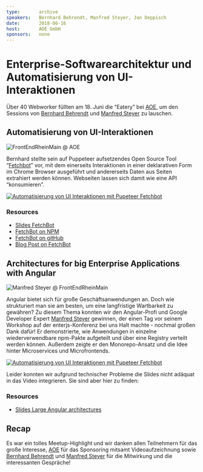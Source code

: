 ```yaml
---
type:       archive
speakers:   Bernhard Behrendt, Manfred Steyer, Jan Deppisch
date:       2018-06-16
host:       AOE GmbH
sponsors:   none
---
```


# Enterprise-Softwarearchitektur und Automatisierung von UI-Interaktionen

Über 40 Webworker füllten am 18. Juni die “Eatery” bei [AOE], um den Sessions von [Bernhard Behrendt] 
und [Manfred Steyer] zu lauschen.

## Automatisierung von UI-Interaktionen

![FrontEndRheinMain @ AOE](https://pbs.twimg.com/media/Df_m7fYXkAAU77V.jpg)


Bernhard stellte sein auf Puppeteer aufsetzendes Open Source Tool “[Fetchbot]” vor, mit dem einerseits Interaktionen in 
einer deklarativen Form im Chrome Browser ausgeführt und andererseits Daten aus Seiten extrahiert werden können. 
Webseiten lassen sich damit wie eine API “konsumieren”.

[![Automatisierung von UI Interaktionen mit Pupeteer Fetchbot](http://img.youtube.com/vi/t71saoi4slQ/0.jpg)](https://www.youtube.com/watch?v=t71saoi4slQ "Play Video")


### Resources

- [Slides FetchBot]
- [FetchBot on  NPM]
- [FetchBot on gitHub]
- [Blog Post on FetchBot]

## Architectures for big Enterprise Applications with Angular

![Manfred Steyer @ FrontEndRheinMain](https://pbs.twimg.com/media/Df_pLy2W4AEbJ5l.jpg)

Angular bietet sich für große Geschäftsanwendungen an. Doch wie strukturiert man sie am besten, um eine langfristige 
Wartbarkeit zu gewähren? Zu diesem Thema konnten wir den Angular-Profi und Google Developer Expert [Manfred Steyer]
gewinnen, der einen Tag vor seinem Workshop auf der enterjs-Konferenz bei uns Halt machte - nochmal großen Dank dafür! 
Er demonstrierte, wie Anwendungen in einzelne wiederverwendbare npm-Pakte aufgeteilt und über eine Registry verteilt 
werden können. Außerdem zeigte er den Monorepo-Ansatz und die Idee hinter Microservices und Microfrontends.

[![Automatisierung von UI Interaktionen mit Pupeteer Fetchbot](http://img.youtube.com/vi/eZ91bip6qm4/0.jpg)](https://www.youtube.com/watch?v=eZ91bip6qm4 "Play Video")


Leider konnten wir aufgrund technischer Probleme die Slides nicht adäquat in das Video integrieren. Sie sind aber hier 
zu finden:

### Resources
- [Slides Large Angular architectures]

## Recap
Es war ein tolles Meetup-Highlight und wir danken allen Teilnehmern für das große Interesse, [AOE] für das Sponsoring 
mitsamt Videoaufzeichnung sowie [Bernhard Behrendt] und [Manfred Steyer] für die Mitwirkung und die interessanten Gespräche!

[Bernhard Behrendt]: ../speakers/bernahrd-behrendt "Bernhard Behrendt (AOE)"
[Manfred Steyer]: ../speakers/manfred-steyer "Manfred Steyer (softwarearchitect.io)"
[AOE]: /hosts/aoe-gmbh "AOE GmbH"
[Slides FetchBot]: https://speakerd.s3.amazonaws.com/presentations/c80d691b0dc84e559081a15f09b4265c/FERM.pdf "FetchBot Presentation by Bernhard Behrendt"
[Slides Large Angular architectures]: https://speakerd.s3.amazonaws.com/presentations/c80d691b0dc84e559081a15f09b4265c/FERM.pdf "FetchBot Presentation by Bernhard Behrendt"
[FetchBot]: https://npmjs.org/fetchbot
[Blog Post on FetchBot]: https://www.aoe.com/de/blog/wie-null-bock-auf-immer-das-gleiche-ein-motivator-fuer-prozessoptimierung-sein-kann-000797.html "Wie „Null Bock auf immer das Gleiche“ ein Motivator für Prozessoptimierung sein kann"
[FetchBot on  NPM]: https://npmjs.org/fetchbot
[FetchBot on gitHub]: https://github.com/AOEpeople/puppeteer-fetchbot "FetchBot library"
